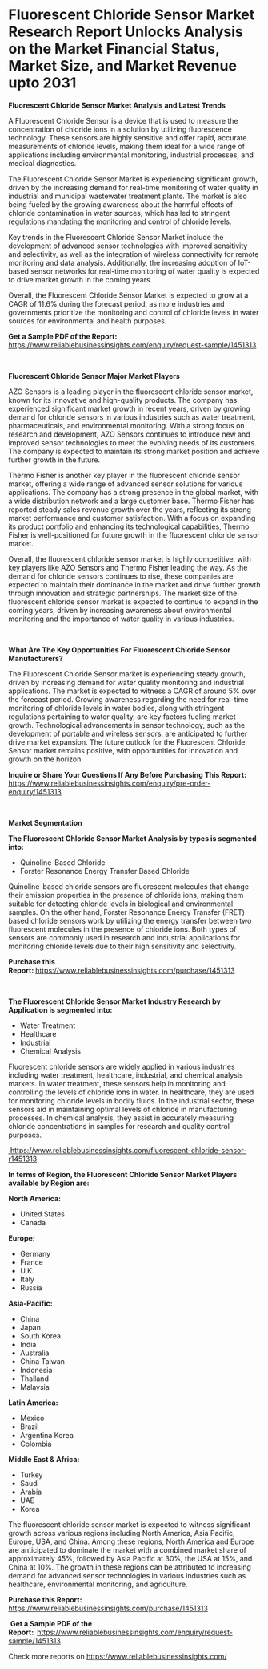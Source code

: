 <p><h1>Fluorescent Chloride Sensor Market Research Report Unlocks Analysis on the Market Financial Status, Market Size, and Market Revenue upto 2031</h1></p><p><strong>Fluorescent Chloride Sensor Market Analysis and Latest Trends</strong></p>
<p><p>A Fluorescent Chloride Sensor is a device that is used to measure the concentration of chloride ions in a solution by utilizing fluorescence technology. These sensors are highly sensitive and offer rapid, accurate measurements of chloride levels, making them ideal for a wide range of applications including environmental monitoring, industrial processes, and medical diagnostics.</p><p>The Fluorescent Chloride Sensor Market is experiencing significant growth, driven by the increasing demand for real-time monitoring of water quality in industrial and municipal wastewater treatment plants. The market is also being fueled by the growing awareness about the harmful effects of chloride contamination in water sources, which has led to stringent regulations mandating the monitoring and control of chloride levels.</p><p>Key trends in the Fluorescent Chloride Sensor Market include the development of advanced sensor technologies with improved sensitivity and selectivity, as well as the integration of wireless connectivity for remote monitoring and data analysis. Additionally, the increasing adoption of IoT-based sensor networks for real-time monitoring of water quality is expected to drive market growth in the coming years.</p><p>Overall, the Fluorescent Chloride Sensor Market is expected to grow at a CAGR of 11.6% during the forecast period, as more industries and governments prioritize the monitoring and control of chloride levels in water sources for environmental and health purposes.</p></p>
<p><strong>Get a Sample PDF of the Report:&nbsp;</strong> <a href="https://www.reliablebusinessinsights.com/enquiry/request-sample/1451313">https://www.reliablebusinessinsights.com/enquiry/request-sample/1451313</a></p>
<p>&nbsp;</p>
<p><strong>Fluorescent Chloride Sensor Major Market Players</strong></p>
<p><p>AZO Sensors is a leading player in the fluorescent chloride sensor market, known for its innovative and high-quality products. The company has experienced significant market growth in recent years, driven by growing demand for chloride sensors in various industries such as water treatment, pharmaceuticals, and environmental monitoring. With a strong focus on research and development, AZO Sensors continues to introduce new and improved sensor technologies to meet the evolving needs of its customers. The company is expected to maintain its strong market position and achieve further growth in the future.</p><p>Thermo Fisher is another key player in the fluorescent chloride sensor market, offering a wide range of advanced sensor solutions for various applications. The company has a strong presence in the global market, with a wide distribution network and a large customer base. Thermo Fisher has reported steady sales revenue growth over the years, reflecting its strong market performance and customer satisfaction. With a focus on expanding its product portfolio and enhancing its technological capabilities, Thermo Fisher is well-positioned for future growth in the fluorescent chloride sensor market.</p><p>Overall, the fluorescent chloride sensor market is highly competitive, with key players like AZO Sensors and Thermo Fisher leading the way. As the demand for chloride sensors continues to rise, these companies are expected to maintain their dominance in the market and drive further growth through innovation and strategic partnerships. The market size of the fluorescent chloride sensor market is expected to continue to expand in the coming years, driven by increasing awareness about environmental monitoring and the importance of water quality in various industries.</p></p>
<p>&nbsp;</p>
<p><strong>What Are The Key Opportunities For Fluorescent Chloride Sensor Manufacturers?</strong></p>
<p><p>The Fluorescent Chloride Sensor market is experiencing steady growth, driven by increasing demand for water quality monitoring and industrial applications. The market is expected to witness a CAGR of around 5% over the forecast period. Growing awareness regarding the need for real-time monitoring of chloride levels in water bodies, along with stringent regulations pertaining to water quality, are key factors fueling market growth. Technological advancements in sensor technology, such as the development of portable and wireless sensors, are anticipated to further drive market expansion. The future outlook for the Fluorescent Chloride Sensor market remains positive, with opportunities for innovation and growth on the horizon.</p></p>
<p><strong>Inquire or Share Your Questions If Any Before Purchasing This Report:</strong> <a href="https://www.reliablebusinessinsights.com/enquiry/pre-order-enquiry/1451313">https://www.reliablebusinessinsights.com/enquiry/pre-order-enquiry/1451313</a></p>
<p>&nbsp;</p>
<p><strong>Market Segmentation</strong></p>
<p><strong>The Fluorescent Chloride Sensor Market Analysis by types is segmented into:</strong></p>
<p><ul><li>Quinoline-Based Chloride</li><li>Forster Resonance Energy Transfer Based Chloride</li></ul></p>
<p><p>Quinoline-based chloride sensors are fluorescent molecules that change their emission properties in the presence of chloride ions, making them suitable for detecting chloride levels in biological and environmental samples. On the other hand, Forster Resonance Energy Transfer (FRET) based chloride sensors work by utilizing the energy transfer between two fluorescent molecules in the presence of chloride ions. Both types of sensors are commonly used in research and industrial applications for monitoring chloride levels due to their high sensitivity and selectivity.</p></p>
<p><strong>Purchase this Report:&nbsp;</strong><a href="https://www.reliablebusinessinsights.com/purchase/1451313">https://www.reliablebusinessinsights.com/purchase/1451313</a></p>
<p>&nbsp;</p>
<p><strong>The Fluorescent Chloride Sensor Market Industry Research by Application is segmented into:</strong></p>
<p><ul><li>Water Treatment</li><li>Healthcare</li><li>Industrial</li><li>Chemical Analysis</li></ul></p>
<p><p>Fluorescent chloride sensors are widely applied in various industries including water treatment, healthcare, industrial, and chemical analysis markets. In water treatment, these sensors help in monitoring and controlling the levels of chloride ions in water. In healthcare, they are used for monitoring chloride levels in bodily fluids. In the industrial sector, these sensors aid in maintaining optimal levels of chloride in manufacturing processes. In chemical analysis, they assist in accurately measuring chloride concentrations in samples for research and quality control purposes.</p></p>
<p><a href="https://www.reliablebusinessinsights.com/fluorescent-chloride-sensor-r1451313">&nbsp;https://www.reliablebusinessinsights.com/fluorescent-chloride-sensor-r1451313</a></p>
<p><strong>In terms of Region, the Fluorescent Chloride Sensor Market Players available by Region are:</strong></p>
<p>
    <p> <strong> North America: </strong>
        <ul>
            <li>United States</li>
            <li>Canada</li>
        </ul>
        </p> 
    <p> <strong> Europe: </strong>
        <ul>
            <li>Germany</li>
            <li>France</li>
            <li>U.K.</li>
            <li>Italy</li>
            <li>Russia</li>
        </ul>
        </p> 
    <p> <strong> Asia-Pacific: </strong>
        <ul>
            <li>China</li>
            <li>Japan</li>
            <li>South Korea</li>
            <li>India</li>
            <li>Australia</li>
            <li>China Taiwan</li>
            <li>Indonesia</li>
            <li>Thailand</li>
            <li>Malaysia</li>
        </ul>
        </p> 
    <p> <strong> Latin America: </strong>
        <ul>
            <li>Mexico</li>
            <li>Brazil</li>
            <li>Argentina Korea</li>
            <li>Colombia</li>
        </ul>
        </p> 
    <p> <strong> Middle East & Africa: </strong>
        <ul>
            <li>Turkey</li>
            <li>Saudi</li>
            <li>Arabia</li>
            <li>UAE</li>
            <li>Korea</li>
        </ul>
    </p>
    </p>
<p><p>The fluorescent chloride sensor market is expected to witness significant growth across various regions including North America, Asia Pacific, Europe, USA, and China. Among these regions, North America and Europe are anticipated to dominate the market with a combined market share of approximately 45%, followed by Asia Pacific at 30%, the USA at 15%, and China at 10%. The growth in these regions can be attributed to increasing demand for advanced sensor technologies in various industries such as healthcare, environmental monitoring, and agriculture.</p></p>
<p><strong>Purchase this Report: </strong><a href="https://www.reliablebusinessinsights.com/purchase/1451313">https://www.reliablebusinessinsights.com/purchase/1451313</a></p>
<p>&nbsp;<strong>Get a Sample PDF of the Report:&nbsp;&nbsp;</strong><a href="https://www.reliablebusinessinsights.com/enquiry/request-sample/1451313">https://www.reliablebusinessinsights.com/enquiry/request-sample/1451313</a></p>
<p><strong></strong></p>
<p>Check more reports on <a href="https://www.reliablebusinessinsights.com/">https://www.reliablebusinessinsights.com/</a></p>